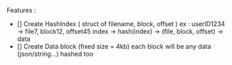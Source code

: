 Features : 
- [] Create HashIndex ( struct of filename, block, offset )
  ex : userID1234 → file7, block12, offset45
  index -> hash(index) -> (file, block, offset) -> data
- [] Create Data block (fixed size = 4kb) each block will be any data (json/string...) hashed too
